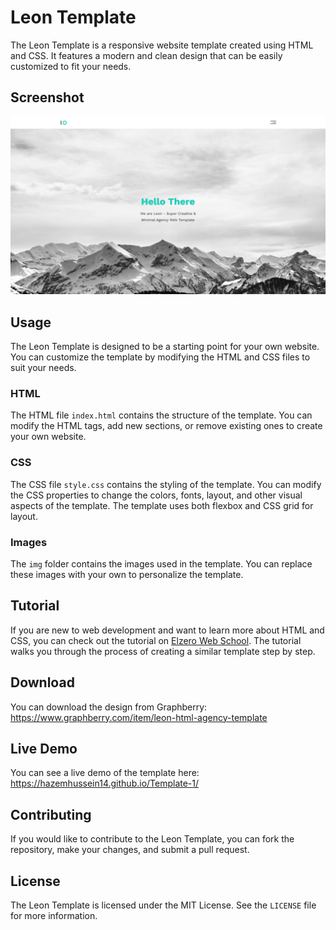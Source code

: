 # Leon Template

The Leon Template is a responsive website template created using HTML and CSS. It features a modern and clean design that can be easily customized to fit your needs.


## Screenshot

![Leon Template Screenshot](./Leon%20_%20Template_One.png)

## Usage

The Leon Template is designed to be a starting point for your own website. You can customize the template by modifying the HTML and CSS files to suit your needs.

### HTML

The HTML file `index.html` contains the structure of the template. You can modify the HTML tags, add new sections, or remove existing ones to create your own website.

### CSS

The CSS file `style.css` contains the styling of the template. You can modify the CSS properties to change the colors, fonts, layout, and other visual aspects of the template. The template uses both flexbox and CSS grid for layout.

### Images

The `img` folder contains the images used in the template. You can replace these images with your own to personalize the template.

## Tutorial

If you are new to web development and want to learn more about HTML and CSS, you can check out the tutorial on [Elzero Web School](https://www.youtube.com/playlist?list=PLDoPjvoNmBAzHSjcR-HnW9tnxyuye8KbF). The tutorial walks you through the process of creating a similar template step by step.

## Download

You can download the design from Graphberry: https://www.graphberry.com/item/leon-html-agency-template

## Live Demo

You can see a live demo of the template here: https://hazemhussein14.github.io/Template-1/


## Contributing

If you would like to contribute to the Leon Template, you can fork the repository, make your changes, and submit a pull request. 

## License

The Leon Template is licensed under the MIT License. See the `LICENSE` file for more information.


